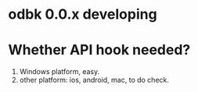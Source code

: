 # odbk 0.0.x developing

# Whether API hook needed?
1. Windows platform, easy.
2. other platform: ios, android, mac, to do check.
